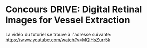 # Concours DRIVE: Digital Retinal Images for Vessel Extraction

La vidéo du tutoriel se trouve à l'adresse suivante:
https://www.youtube.com/watch?v=MQiHsZurr5k